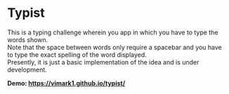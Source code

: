 # Typist

This is a typing  challenge wherein you app in which you have to type the words shown.  
Note that the space between words only require a spacebar and you have to type the exact spelling of the word displayed.  
Presently, it is just a basic implementation of the idea and is under development.

**Demo: https://vimark1.github.io/typist/**
